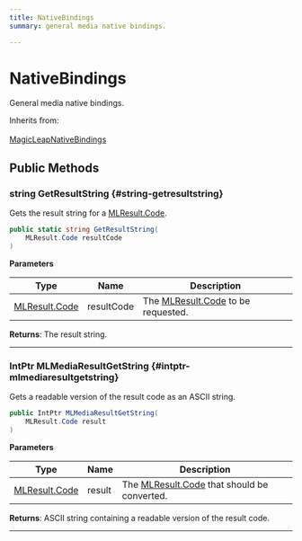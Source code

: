 ```yaml
---
title: NativeBindings
summary: general media native bindings. 

---
```


# NativeBindings




General media native bindings.   


Inherits from: <br></br>[MagicLeapNativeBindings](/versioned_docs/version-31-Aug-2023/unity-api/api/UnityEngine.XR.MagicLeap.Native/MagicLeapNativeBindings/UnityEngine.XR.MagicLeap.Native.MagicLeapNativeBindings.md)




## Public Methods

### string GetResultString {#string-getresultstring}

Gets the result string for a [MLResult.Code](/versioned_docs/version-31-Aug-2023/unity-api/api/UnityEngine.XR.MagicLeap/UnityEngine.XR.MagicLeap.MLResult.md#enums-code). 

```csharp
public static string GetResultString(
    MLResult.Code resultCode
)
```


**Parameters**

| Type | Name  | Description  | 
|--|--|--|
| [MLResult.Code](/versioned_docs/version-31-Aug-2023/unity-api/api/UnityEngine.XR.MagicLeap/UnityEngine.XR.MagicLeap.MLResult.md#enums-code) |resultCode|The [MLResult.Code](/versioned_docs/version-31-Aug-2023/unity-api/api/UnityEngine.XR.MagicLeap/UnityEngine.XR.MagicLeap.MLResult.md#enums-code) to be requested.|






**Returns**: The result string.



-----------

### IntPtr MLMediaResultGetString {#intptr-mlmediaresultgetstring}

Gets a readable version of the result code as an ASCII string. 

```csharp
public IntPtr MLMediaResultGetString(
    MLResult.Code result
)
```


**Parameters**

| Type | Name  | Description  | 
|--|--|--|
| [MLResult.Code](/versioned_docs/version-31-Aug-2023/unity-api/api/UnityEngine.XR.MagicLeap/UnityEngine.XR.MagicLeap.MLResult.md#enums-code) |result|The [MLResult.Code](/versioned_docs/version-31-Aug-2023/unity-api/api/UnityEngine.XR.MagicLeap/UnityEngine.XR.MagicLeap.MLResult.md#enums-code) that should be converted.|






**Returns**: ASCII string containing a readable version of the result code.



-----------


